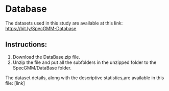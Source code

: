 # Database

The datasets used in this study are available at this link: https://bit.ly/SpecGMM-Database

## Instructions:
1) Download the DataBase.zip file.
2) Unzip the file and put all the subfolders in the unzipped folder to the SpecGMM/DataBase folder.

The dataset details, along with the descriptive statistics,are available in this file: [link]
